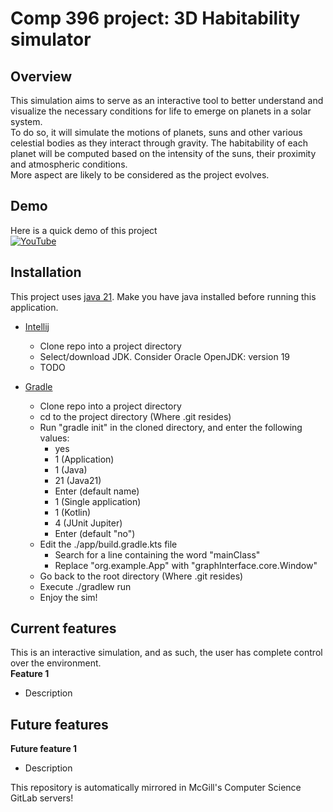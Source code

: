 # Comp 396 project: 3D Habitability simulator 

## Overview

This simulation aims to serve as an interactive tool to better understand and visualize the necessary conditions for life to emerge on planets in a solar system.  
To do so, it will simulate the motions of planets, suns and other various celestial bodies as they interact through gravity. The habitability of each planet will be computed based on the intensity of the suns, their proximity and atmospheric conditions.  
More aspect are likely to be considered as the project evolves.  

## Demo

Here is a quick demo of this project  
[![YouTube](https://i3.ytimg.com/vi/LNxFyyh6oBs/maxresdefault.jpg)](https://www.youtube.com/watch?v=LNxFyyh6oBs)

## Installation

This project uses [java 21](https://www.oracle.com/ca-en/java/technologies/downloads/#java21). Make you have java installed before running this application.  
- [Intellij](https://www.jetbrains.com/idea/)
  - Clone repo into a project directory
  - Select/download JDK. Consider Oracle OpenJDK: version 19
  - TODO

- [Gradle](https://gradle.org/install/)
  - Clone repo into a project directory
  - cd to the project directory (Where .git resides)
  - Run "gradle init" in the cloned directory, and enter the following values:
    -  yes
    -  1 (Application)
    -  1 (Java)
    -  21 (Java21)
    -  Enter (default name)
    -  1 (Single application)
    -  1 (Kotlin)
    -  4 (JUnit Jupiter)
    -  Enter (default "no")
  - Edit the ./app/build.gradle.kts file
    - Search for a line containing the word "mainClass"
    - Replace "org.example.App" with "graphInterface.core.Window"
  - Go back to the root directory (Where .git resides)
  - Execute ./gradlew run
  - Enjoy the sim!


## Current features

This is an interactive simulation, and as such, the user has complete control over the environment.  
**Feature 1**
  - Description

## Future features

**Future feature 1**
  - Description

This repository is automatically mirrored in McGill's Computer Science GitLab servers!
